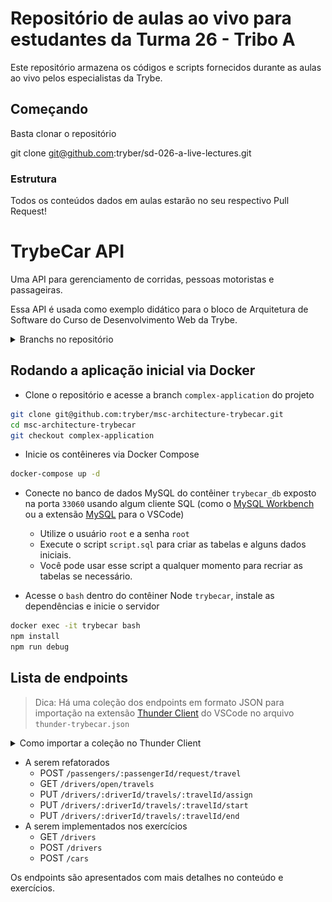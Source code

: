 # Repositório de aulas ao vivo para estudantes da Turma 26 - Tribo A

Este repositório armazena os códigos e scripts fornecidos durante as aulas ao vivo pelos especialistas da Trybe.

## Começando

Basta clonar o repositório

git clone git@github.com:tryber/sd-026-a-live-lectures.git

### Estrutura

Todos os conteúdos dados em aulas estarão no seu respectivo Pull Request!

# TrybeCar API

Uma API para gerenciamento de corridas, pessoas motoristas e passageiras.

Essa API é usada como exemplo didático para o bloco de Arquitetura de Software do Curso de Desenvolvimento Web da Trybe.

<details>
  <summary>Branchs no repositório</summary>

  1. `complex-application` - início do bloco
  2. `simple-application-model-course` - conteúdo do dia de model completo
  3. `simple-application-model-live-lectures` - aula ao vivo do dia de model completo
  4. `simple-application-service-course` - conteúdo do dia de service completo
  5. `simple-application-service-live-lectures` - aula ao vivo do dia de service completo
  6. `simple-application-controller-course` - conteúdo do dia de controller completo
  7. `simple-application-controller-live-lectures` - aula ao vivo do dia de controller completo
</details>

## Rodando a aplicação inicial via Docker

- Clone o repositório e acesse a branch `complex-application` do projeto

```bash
git clone git@github.com:tryber/msc-architecture-trybecar.git
cd msc-architecture-trybecar
git checkout complex-application
```

- Inicie os contêineres via Docker Compose
  
```bash
docker-compose up -d
```

- Conecte no banco de dados MySQL do contêiner `trybecar_db` exposto na porta `33060` usando algum cliente SQL (como o [MySQL Workbench](https://dev.mysql.com/downloads/workbench/) ou a extensão [MySQL](https://marketplace.visualstudio.com/items?itemName=cweijan.vscode-mysql-client2) para o VSCode)
  - Utilize o usuário `root` e a senha `root`
  - Execute o script `script.sql` para criar as tabelas e alguns dados iniciais.
  - Você pode usar esse script a qualquer momento para recriar as tabelas se necessário.

- Acesse o `bash` dentro do contêiner Node `trybecar`, instale as dependências e inicie o servidor

```bash
docker exec -it trybecar bash
npm install
npm run debug
```

## Lista de endpoints

> Dica: Há uma coleção dos endpoints em formato JSON para importação na extensão [Thunder Client](https://marketplace.visualstudio.com/items?itemName=rangav.vscode-thunder-client) do VSCode no arquivo `thunder-trybecar.json`

<details>
  <summary>Como importar a coleção no Thunder Client</summary>

  1. Abra a aba da extensão Thunder Client
  2. CLique na aba Collections
  3. Clique no menu de opções
  4. Clique em Import
  5. Escolha o arquivo `thunder-trybecar.json`
  6. Clique em OK
  
  <img alt="Imagem da tela de importação do Thunder Client" src="./thunder-collection.png">
</details>

- A serem refatorados
  - POST `/passengers/:passengerId/request/travel`
  - GET `/drivers/open/travels`
  - PUT `/drivers/:driverId/travels/:travelId/assign`
  - PUT `/drivers/:driverId/travels/:travelId/start`
  - PUT `/drivers/:driverId/travels/:travelId/end`
- A serem implementados nos exercícios
  - GET `/drivers`
  - POST `/drivers`
  - POST `/cars`

Os endpoints são apresentados com mais detalhes no conteúdo e exercícios.
